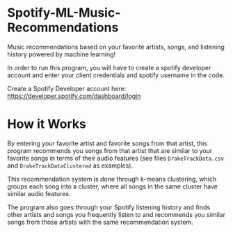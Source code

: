 # Spotify-ML-Music-Recommendations
Music recommendations based on your favorite artists, songs, and listening history powered by machine learning!

In order to run this program, you will have to create a spotify developer account and enter your client credentials and
spotify username in the code.

Create a Spotify Developer account here: https://developer.spotify.com/dashboard/login

# How it Works 
By entering your favorite artist and favorite songs from that artist, this program recommends you songs from that artist that are similar to your favorite songs in terms of their audio features (see files `DrakeTrackData.csv` and `DrakeTrackDataClustered` as examples). 

This recommendation system is done through k-means clustering, which groups each song into a cluster, where all songs in the same cluster have similar audio features. 

The program also goes through your Spotify listening history and finds other artists and songs you frequently listen to and recommends you similar songs from those artists with the same recommendation system. 
